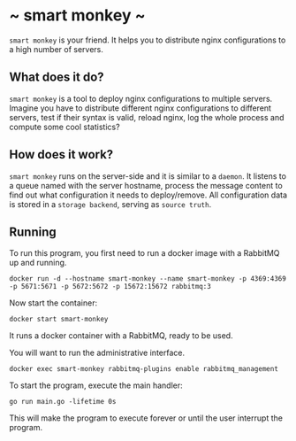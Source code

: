 # ~ smart monkey ~

`smart monkey` is your friend. It helps you to distribute nginx configurations to a high number of servers.

## What does it do?

`smart monkey` is a tool to deploy nginx configurations to multiple servers. Imagine you have to distribute 
different nginx configurations to different servers, test if their syntax is valid, 
reload nginx, log the whole process and compute some cool statistics?

## How does it work?

`smart monkey` runs on the server-side and it is similar to a `daemon`.
It listens to a queue named with the server hostname, process the message content to find out what configuration it needs to deploy/remove.
All configuration data is stored in a `storage backend`, serving as `source truth`.

## Running

To run this program, you first need to run a docker image with a RabbitMQ up and running.

```
docker run -d --hostname smart-monkey --name smart-monkey -p 4369:4369 -p 5671:5671 -p 5672:5672 -p 15672:15672 rabbitmq:3
```

Now start the container:

```
docker start smart-monkey
```

It runs a docker container with a RabbitMQ, ready to be used.

You will want to run the administrative interface.

```
docker exec smart-monkey rabbitmq-plugins enable rabbitmq_management
```

To start the program, execute the main handler:

```
go run main.go -lifetime 0s
```

This will make the program to execute forever or until the user interrupt the program.

